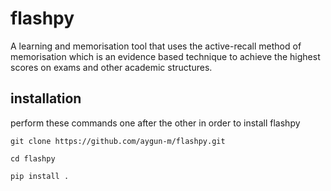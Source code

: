 # flashpy
A learning and memorisation tool that uses the active-recall method of memorisation which is an evidence based technique to achieve the highest scores on exams and other academic structures.

## installation
perform these commands one after the other in order to install flashpy
```
git clone https://github.com/aygun-m/flashpy.git
```
```
cd flashpy
```
```
pip install .
```
